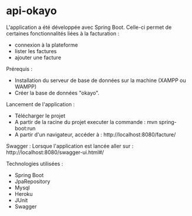 # api-okayo

L'application a été développée avec Spring Boot. Celle-ci permet de certaines fonctionnalités liées à la facturation :
- connexion à la plateforme
- lister les factures
- ajouter une facture

Prérequis :
- Installation du serveur de base de données sur la machine (XAMPP ou WAMPP)
- Créer la base de données "okayo".


Lancement de l'application :
- Télécharger le projet
- A partir de la racine du projet executer la commande : mvn spring-boot:run
- A partir d'un navigateur, accéder à : http://localhost:8080/facture/

Swagger :
Lorsque l'application est lancée aller sur : http://localhost:8080/swagger-ui.html#/

Technologies utilisées :

- Spring Boot
- JpaRepository
- Mysql
- Heroku
- JUnit
- Swagger
